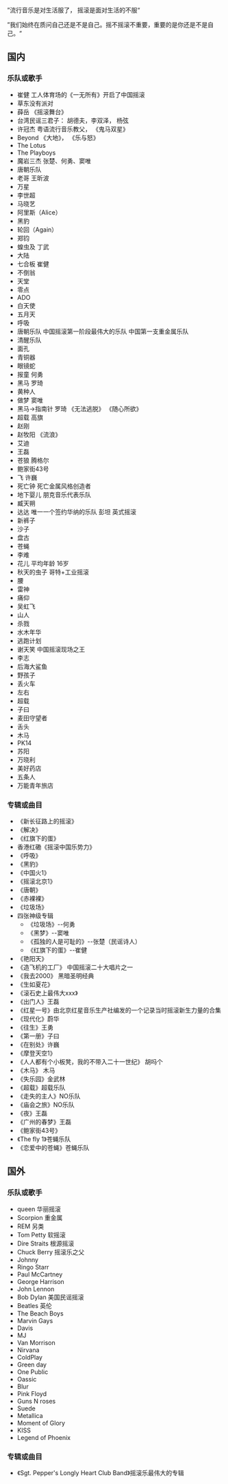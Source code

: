 ”流行音乐是对生活服了， 摇滚是面对生活的不服“

”我们始终在质问自己还是不是自己。摇不摇滚不重要，重要的是你还是不是自己。“



## 国内

### 乐队或歌手

- 崔健 工人体育场的《一无所有》开启了中国摇滚
- 草东没有派对
- 薛岳 《摇滚舞台》
- 台湾民谣三君子： 胡德夫，李双泽， 杨弦
- 许冠杰 粤语流行音乐教父， 《鬼马双星》
- Beyond 《大地》， 《乐与怒》
-  The Lotus
- The Playboys
- 魔岩三杰 张楚、何勇、窦唯
- 唐朝乐队
- 老哥 王昕波
- 万星
- 李世超
- 马晓艺
- 阿里斯（Alice）
- 黑豹
- 轮回（Again）
- 郑钧
- 蝗虫及 丁武
- 大陆 
- 七合板 崔健
- 不倒翁 
- 天堂
- 零点
- ADO
-  白天使
- 五月天
- 呼吸
- 唐朝乐队 中国摇滚第一阶段最伟大的乐队 中国第一支重金属乐队
- 清醒乐队
- 面孔
- 青铜器
- 眼镜蛇
- 报童 何勇
- 黑马 罗琦
- 黄种人
- 做梦 窦唯
- 黑马->指南针 罗琦 《无法逃脱》 《随心所欲》
- 超载 高旗
- 赵刚
- 赵牧阳 《流浪》
- 艾迪
- 王磊
- 苍狼 腾格尔
- 鲍家街43号
- 飞 许巍
- 死亡钟 死亡金属风格创造者
- 地下婴儿 朋克音乐代表乐队
- 臧天朔
- 达达 唯一一个签约华纳的乐队 彭坦 英式摇滚
- 新裤子
- 沙子
- 盘古 
- 苍蝇
- 李难
- 花儿 平均年龄 16岁
- 秋天的虫子 哥特+工业摇滚
- 腰
- 雷神
- 痛仰
- 吴虹飞
- 山人
- 杀戮
- 水木年华
- 逃跑计划
- 谢天笑 中国摇滚现场之王
- 李志
- 后海大鲨鱼
- 野孩子
- 丢火车
- 左右
- 超载
- 子曰
- 麦田守望者
- 舌头
- 木马
- PK14
- 苏阳
- 万晓利
- 美好药店
- 五条人
- 万能青年旅店



### 专辑或曲目

- 《新长征路上的摇滚》
- 《解决》
- 《红旗下的蛋》
- 香港红磡《摇滚中国乐势力》
- 《呼吸》
- 《黑豹》
- 《中国火1》
- 《摇滚北京1》
- 《唐朝》
- 《赤裸裸》
- 《垃圾场》
- 四张神级专辑 
  - 《垃圾场》--何勇
  - 《黑梦》--窦唯
  - 《孤独的人是可耻的》--张楚（民谣诗人）
  - 《红旗下的蛋》--崔健
- 《艳阳天》
- 《造飞机的工厂》 中国摇滚二十大唱片之一
- 《我去2000》 黑暗圣明经典
- 《生如夏花》
- 《滚石史上最伟大xxx》
- 《出门人》王磊
- 《红星一号》由北京红星音乐生产社编发的一个记录当时摇滚新生力量的合集
- 《现代化》蔚华
- 《往生》王勇
- 《第一册》子曰
- 《在别处》许巍
- 《摩登天空1》
- 《人人都有个小板凳，我的不带入二十一世纪》 胡吗个
- 《木马》 木马
- 《失乐园》金武林
- 《超载》超载乐队
- 《走失的主人》NO乐队
- 《庙会之旅》NO乐队
- 《夜》王磊
- 《广州的春梦》王磊
- 《鲍家街43号》
- 《The fly 1》苍蝇乐队
- 《恋爱中的苍蝇》苍蝇乐队



## 国外

### 乐队或歌手

- queen 华丽摇滚
- Scorpion 重金属
- REM 另类
- Tom Petty 软摇滚
- Dire Straits 根源摇滚
- Chuck Berry 摇滚乐之父
- Johnny
- Ringo Starr
- Paul McCartney
- George Harrison
- John Lennon
- Bob Dylan 美国民谣摇滚
-  Beatles 英伦
- The Beach Boys
- Marvin Gays
- Davis
- MJ
- Van Morrison
- Nirvana
- ColdPlay
- Green day
- One Public
- Oassic
- Blur
- Pink Floyd
- Guns N roses
- Suede
- Metallica
- Moment of Glory
- KISS
- Legend of Phoenix







### 专辑或曲目

- 《Sgt. Pepper's Longly Heart Club Band》摇滚乐最伟大的专辑